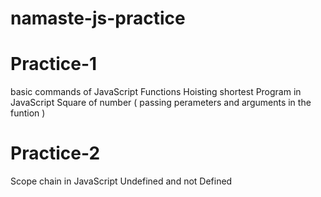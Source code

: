 # namaste-js-practice
# Practice-1 
  basic commands of JavaScript
  Functions
  Hoisting
  shortest Program in JavaScript
  Square of number ( passing perameters and arguments in the funtion )

# Practice-2
  Scope chain in JavaScript
  Undefined and not Defined 
